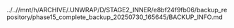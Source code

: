 ../..//mnt/h/ARCHIVE/.UNWRAP/D/STAGE2_INNER/e8bf24f9fb06/backup_repository/phase15_complete_backup_20250730_165645/BACKUP_INFO.md